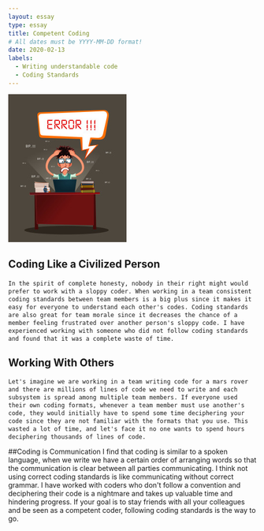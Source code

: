 ```yaml
---
layout: essay
type: essay
title: Competent Coding
# All dates must be YYYY-MM-DD format!
date: 2020-02-13
labels:
  - Writing understandable code
  - Coding Standards 
---
```

<img class="ui large centered image" src="../images/ERROR.jpg">

## Coding Like a Civilized Person 
	In the spirit of complete honesty, nobody in their right might would prefer to work with a sloppy coder. When working in a team consistent coding standards between team members is a big plus since it makes it easy for everyone to understand each other's codes. Coding standards are also great for team morale since it decreases the chance of a member feeling frustrated over another person's sloppy code. I have experienced working with someone who did not follow coding standards and found that it was a complete waste of time. 
## Working With Others
	Let's imagine we are working in a team writing code for a mars rover and there are millions of lines of code we need to write and each subsystem is spread among multiple team members. If everyone used their own coding formats, whenever a team member must use another's code, they would initially have to spend some time deciphering your code since they are not familiar with the formats that you use. This wasted a lot of time, and let's face it no one wants to spend hours deciphering thousands of lines of code.

##Coding is Communication 
	I find that coding is similar to a spoken language, when we write we have a certain order of arranging words so that the communication is clear between all parties communicating. I think not using correct coding standards is like communicating without correct grammar. I have worked with coders who don't follow a convention and deciphering their code is a nightmare and takes up valuable time and hindering progress. If your goal is to stay friends with all your colleagues and be seen as a competent coder, following coding standards is the way to go.
